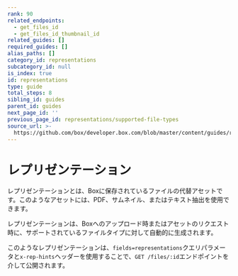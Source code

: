 ```yaml
---
rank: 90
related_endpoints:
  - get_files_id
  - get_files_id_thumbnail_id
related_guides: []
required_guides: []
alias_paths: []
category_id: representations
subcategory_id: null
is_index: true
id: representations
type: guide
total_steps: 8
sibling_id: guides
parent_id: guides
next_page_id: ''
previous_page_id: representations/supported-file-types
source_url: >-
  https://github.com/box/developer.box.com/blob/master/content/guides/representations/index.md
---
```

# レプリゼンテーション

レプリゼンテーションとは、Boxに保存されているファイルの代替アセットです。このようなアセットには、PDF、サムネイル、またはテキスト抽出を使用できます。

レプリゼンテーションは、Boxへのアップロード時またはアセットのリクエスト時に、サポートされているファイルタイプに対して自動的に生成されます。

このようなレプリゼンテーションは、`fields=representations`クエリパラメータと`x-rep-hints`ヘッダーを使用することで、`GET /files/:id`エンドポイントを介して公開されます。
